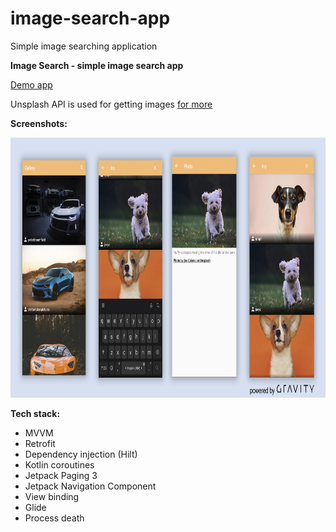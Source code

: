 # image-search-app
Simple image searching application

<b>Image Search - simple image search app</b>

<a href="https://github.com/raheemadamboev/image-search-app/blob/master/app/release/app-release.apk">Demo app</a>

Unsplash API is used for getting images  <a href="https://unsplash.com/developers">for more</a>

**Screenshots:**

<img src="https://github.com/raheemadamboev/image-search-app/blob/master/Image%20Search.jpg" alt="Italian Trulli" width="869" height="416">

<b>Tech stack:</b>
- MVVM
- Retrofit
- Dependency injection (Hilt)
- Kotlin coroutines
- Jetpack Paging 3
- Jetpack Navigation Component
- View binding
- Glide
- Process death
